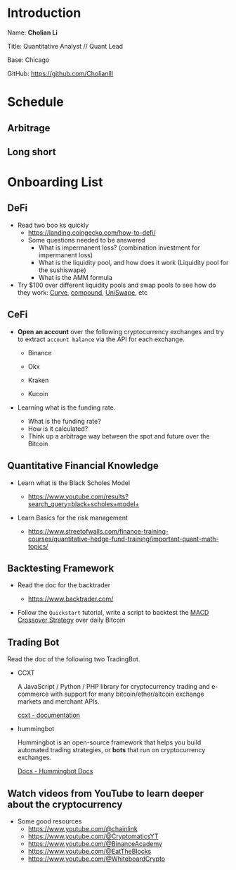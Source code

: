 # Introduction

Name: **Cholian Li**

Title: Quantitative Analyst // Quant Lead

Base: Chicago

GitHub: https://github.com/Cholianlll

# Schedule

## Arbitrage

## Long short



# Onboarding List

## DeFi

* Read two boo ks quickly
  * https://landing.coingecko.com/how-to-defi/
  * Some questions needed to be answered
    * What is impermanent loss?  (combination investment for impermanent loss)
    * What is the liquidity pool, and how does it work (Liquidity pool for the sushiswape)
    * What is the AMM formula
* Try $100 over different liquidity pools and swap pools to see how do they work: [Curve](https://curve.fi/), [compound](https://compound.finance/), [UniSwape](https://uniswap.org/), etc

## CeFi

* **Open an account** over the following cryptocurrency exchanges and try to extract `account balance` via the API for each exchange.
  * Binance

  * Okx

  * Kraken

  * Kucoin

* Learning what is the funding rate.
  * What is the funding rate?
  * How is it calculated?
  * Think up a arbitrage way between the spot and future over the Bitcoin

## Quantitative Financial Knowledge

* Learn what is the Black Scholes Model
  * https://www.youtube.com/results?search_query=black+scholes+model+

* Learn Basics for the risk management
  * https://www.streetofwalls.com/finance-training-courses/quantitative-hedge-fund-training/important-quant-math-topics/

## Backtesting Framework

* Read the doc for the backtrader
  * https://www.backtrader.com/

* Follow the `Quickstart` tutorial, write a script to backtest the [MACD Crossover Strategy](https://www.investopedia.com/articles/forex/05/macddiverge.asp) over daily Bitcoin

## Trading Bot

Read the doc of the following two TradingBot.

- CCXT

  A JavaScript / Python / PHP library for cryptocurrency trading and e-commerce with support for many bitcoin/ether/altcoin exchange markets and merchant APIs. 

  [ccxt - documentation](https://docs.ccxt.com/#/README)

- hummingbot

  Hummingbot is an open-source framework that helps you build automated trading strategies, or **bots** that run on cryptocurrency exchanges.

  [Docs - Hummingbot Docs](https://docs.hummingbot.org/)

## Watch videos from YouTube to learn deeper about the cryptocurrency

* Some good resources
  * https://www.youtube.com/@chainlink
  * https://www.youtube.com/@CryptomaticsYT
  * https://www.youtube.com/@BinanceAcademy
  * https://www.youtube.com/@EatTheBlocks
  * https://www.youtube.com/@WhiteboardCrypto


